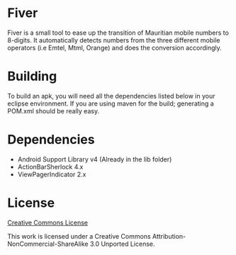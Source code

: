 Fiver
===

Fiver is a small tool to ease up the transition of Mauritian mobile numbers to 8-digits.
It automatically detects numbers from the three different mobile operators (i.e Emtel, Mtml, Orange) and does the conversion accordingly.

Building
===


To build an apk, you will need all the dependencies listed below in your eclipse environment.
If you are using maven for the build; generating a POM.xml should be really easy.


Dependencies
===

* Android Support Library v4 (Already in the lib folder)
* ActionBarSherlock 4.x
* ViewPagerIndicator 2.x


License
===

[Creative Commons License](http://creativecommons.org/licenses/by-nc-sa/3.0/deed.en_US)

This work is licensed under a Creative Commons Attribution-NonCommercial-ShareAlike 3.0 Unported License.